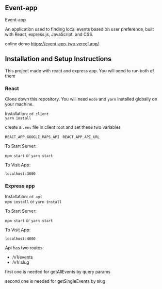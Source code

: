 ## Event-app

Event-app

An application used to finding local events based on user preference, built with React, express.js, JavaScript, and CSS.

online demo https://event-app-two.vercel.app/

## Installation and Setup Instructions

This project made with react and express app. You will need to run both of them

### React

Clone down this repository. You will need `node` and `yarn` installed globally on your machine.

Installation:
`cd client`  
`yarn install`

create a `.env` file in client root and set these two variables

`REACT_APP_GOOGLE_MAPS_API `
`REACT_APP_API_URL`

To Start Server:

`npm start` or `yarn start`

To Visit App:

`localhost:3000`

### Express app

Installation:
`cd api`  
`npm install` or `yarn install`

To Start Server:

`npm start` or `yarn start`

To Visit App:

`localhost:4000`

Api has two routes:

- /v1/events
- /v1/:slug

first one is needed for getAllEvents by query params

second one is needed for getSingleEvents by slug
